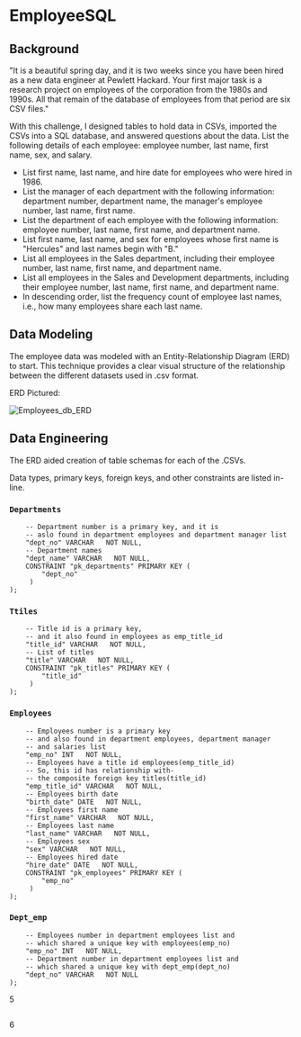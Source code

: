# EmployeeSQL
## Background
"It is a beautiful spring day, and it is two weeks since you have been hired as a new data engineer at Pewlett Hackard. Your first major task is a research project on employees of the corporation from the 1980s and 1990s. All that remain of the database of employees from that period are six CSV files."

With this challenge, I designed tables to hold data in CSVs, imported the CSVs into a SQL database, and answered questions about the data.
List the following details of each employee: employee number, last name, first name, sex, and salary.


- List first name, last name, and hire date for employees who were hired in 1986.
- List the manager of each department with the following information: department number, department name, the manager's employee number, last name, first name.
- List the department of each employee with the following information: employee number, last name, first name, and department name.
- List first name, last name, and sex for employees whose first name is "Hercules" and last names begin with "B."
- List all employees in the Sales department, including their employee number, last name, first name, and department name.
- List all employees in the Sales and Development departments, including their employee number, last name, first name, and department name.
- In descending order, list the frequency count of employee last names, i.e., how many employees share each last name.

## Data Modeling

The employee data was modeled with an Entity-Relationship Diagram (ERD) to start. This technique provides a clear visual structure of the relationship between the different datasets used in .csv format.

ERD Pictured:

![Employees_db_ERD](https://user-images.githubusercontent.com/74028387/115636941-117fea80-a2dd-11eb-891b-a08a9b9a2be8.png)

## Data Engineering

The ERD aided creation of table schemas for each of the .CSVs.

Data types, primary keys, foreign keys, and other constraints are listed in-line.
 
### `Departments`
``` CREATE TABLE "departments" (
    -- Department number is a primary key, and it is
    -- aslo found in department employees and department manager list
    "dept_no" VARCHAR   NOT NULL,
    -- Department names
    "dept_name" VARCHAR   NOT NULL,
    CONSTRAINT "pk_departments" PRIMARY KEY (
        "dept_no"
     )
);
```
### `Ttiles`
```CREATE TABLE "titles" (
    -- Title id is a primary key,
    -- and it also found in employees as emp_title_id
    "title_id" VARCHAR   NOT NULL,
    -- List of titles
    "title" VARCHAR   NOT NULL,
    CONSTRAINT "pk_titles" PRIMARY KEY (
        "title_id"
     )
);
```
### `Employees`
```CREATE TABLE "employees" (
    -- Employees number is a primary key
    -- and also found in department employees, department manager
    -- and salaries list
    "emp_no" INT   NOT NULL,
    -- Employees have a title id employees(emp_title_id)
    -- So, this id has relationship with-
    -- the composite foreign key titles(title_id)
    "emp_title_id" VARCHAR   NOT NULL,
    -- Employees birth date
    "birth_date" DATE   NOT NULL,
    -- Employees first name
    "first_name" VARCHAR   NOT NULL,
    -- Employees last name
    "last_name" VARCHAR   NOT NULL,
    -- Employees sex
    "sex" VARCHAR   NOT NULL,
    -- Employees hired date
    "hire_date" DATE   NOT NULL,
    CONSTRAINT "pk_employees" PRIMARY KEY (
        "emp_no"
     )
);
```
### `Dept_emp`
```CREATE TABLE "dept_emp" (
    -- Employees number in department employees list and
    -- which shared a unique key with employees(emp_no)
    "emp_no" INT   NOT NULL,
    -- Department number in department employees list and
    -- which shared a unique key with dept_emp(dept_no)
    "dept_no" VARCHAR   NOT NULL
);
```
5
```
```
6
```
```
